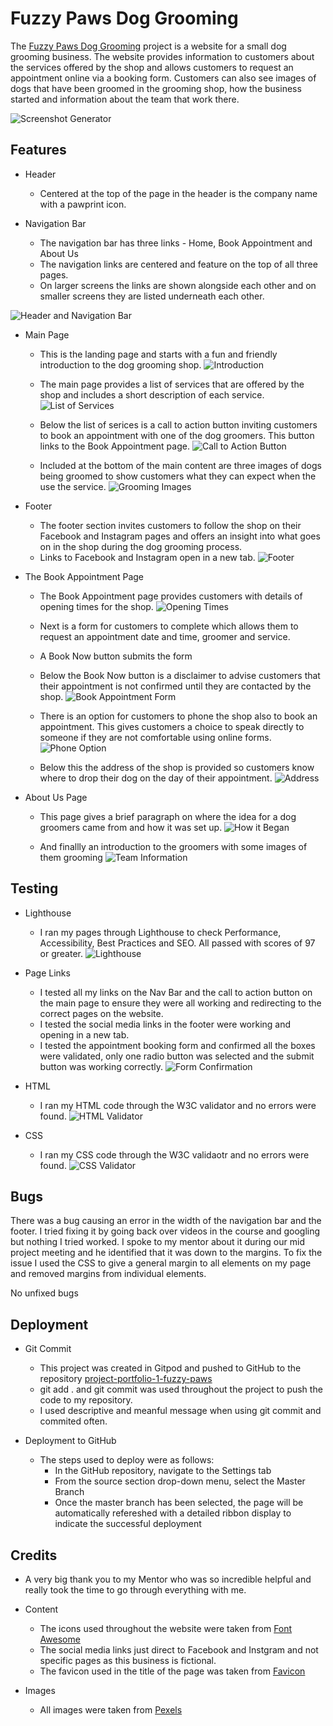 # Fuzzy Paws Dog Grooming

The [Fuzzy Paws Dog Grooming](https://catgriffin85.github.io/project-portfolio-1-fuzzy-paws/) project is a website for a small dog grooming business. The website provides information to customers about the services offered by the shop and allows customers to request an appointment online via a booking form. Customers can also see images of dogs that have been groomed in the grooming shop, how the business started and information about the team that work there.

![Screenshot Generator](./assets/images/readme/screenshotgenerator.png)

## Features

* Header
    * Centered at the top of the page in the header is the company name with a pawprint icon. 

* Navigation Bar
    * The navigation bar has three links - Home, Book Appointment and About Us 
    * The navigation links are centered and feature on the top of all three pages.
    * On larger screens the links are shown alongside each other and on smaller screens they are listed underneath each other. 

![Header and Navigation Bar](./assets/images/readme/headerAndNavBar.png)

* Main Page 

    * This is the landing page and starts with a fun and friendly introduction to the dog grooming shop.
![Introduction](./assets/images/readme/introduction.png)

    * The main page provides a list of services that are offered by the shop and includes a short description of each service.
![List of Services](./assets/images/readme/servicesOffered.png)

    * Below the list of serices is a call to action button inviting customers to book an appointment with one of the dog groomers. This button links to the Book Appointment page.
![Call to Action Button](./assets/images/readme/callToAction.png)

    * Included at the bottom of the main content are three images of dogs being groomed to show customers what they can expect when the use the service.
![Grooming Images](./assets/images/readme/mainPageImages.png)

* Footer

    * The footer section invites customers to follow the shop on their Facebook and Instagram pages and offers an insight into what goes on in the shop during the dog grooming process.
    * Links to Facebook and Instagram open in a new tab.
![Footer](./assets/images/readme/footer.png)

* The Book Appointment Page

    * The Book Appointment page provides customers with details of opening times for the shop. 
![Opening Times](./assets/images/readme/openingHours.png)

    * Next is a form for customers to complete which allows them to request an appointment date and time, groomer and service.
    * A Book Now button submits the form
    * Below the Book Now button is a disclaimer to advise customers that their appointment is not confirmed until they are contacted by the shop. 
![Book Appointment Form](./assets/images/readme/bookAppointment.png)

    * There is an option for customers to phone the shop also to book an appointment. This gives customers a choice to speak directly to someone if they are not comfortable using online forms.
![Phone Option](./assets/images/readme/phoneOption.png)

    * Below this the address of the shop is provided so customers know where to drop their dog on the day of their appointment.
![Address](./assets/images/readme/address.png)

* About Us Page

    * This page gives a brief paragraph on where the idea for a dog groomers came from and how it was set up.
![How it Began](./assets/images/readme/howItBegan.png)

    * And finallly an introduction to the groomers with some images of them grooming
![Team Information](./assets/images/readme/meetTheTeam.png)

## Testing

* Lighthouse
    * I ran my pages through Lighthouse to check Performance, Accessibility, Best Practices and SEO. All passed with scores of 97 or greater.
![Lighthouse](./assets/images/readme/lighthouseResults.png)

* Page Links
    * I tested all my links on the Nav Bar and the call to action button on the main page to ensure they were all working and redirecting to the correct pages on the website.
    * I tested the social media links in the footer were working and opening in a new tab.
    * I tested the appointment booking form and confirmed all the boxes were validated, only one radio button was selected and the submit button was working correctly.
![Form Confirmation](./assets/images/readme/formConfirmation.png)

* HTML
    * I ran my HTML code through the W3C validator and no errors were found.
![HTML Validator](./assets/images/readme/htmlChecker.png)

* CSS
    * I ran my CSS code through the W3C validaotr and no errors were found.
![CSS Validator](./assets/images/readme/cssCheck.png)

## Bugs
There was a bug causing an error in the width of the navigation bar and the footer. I tried fixing it by going back over videos in the course and googling but nothing I tried worked. I spoke to my mentor about it during our mid project meeting and he identified that it was down to the margins. To fix the issue I used the CSS to give a general margin to all elements on my page and removed margins from individual elements.

No unfixed bugs

## Deployment

* Git Commit
    * This project was created in Gitpod and pushed to GitHub to the repository [project-portfolio-1-fuzzy-paws](https://github.com/catgriffin85/project-portfolio-1-fuzzy-paws)
    * git add . and git commit was used throughout the project to push the code to my repository. 
    * I used descriptive and meanful message when using git commit and commited often.

* Deployment to GitHub
    * The steps used to deploy were as follows:
        * In the GitHub repository, navigate to the Settings tab
        * From the source section drop-down menu, select the Master Branch
        * Once the master branch has been selected, the page will be automatically refereshed with a detailed ribbon display to indicate the successful deployment

## Credits
* A very big thank you to my Mentor who was so incredible helpful and really took the time to go through everything with me. 

* Content
    * The icons used throughout the website were taken from [Font Awesome](https://fontawesome.com/)
    * The social media links just direct to Facebook and Instgram and not specific pages as this business is fictional.
    * The favicon used in the title of the page was taken from [Favicon](https://favicon.io/)

* Images
    * All images were taken from [Pexels](https://www.pexels.com/)


